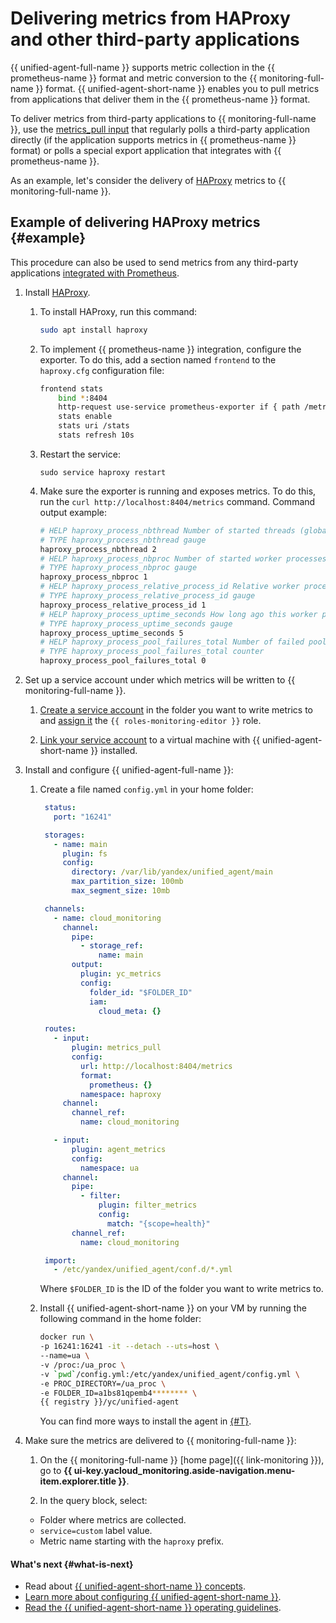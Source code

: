 # Delivering metrics from HAProxy and other third-party applications

{{ unified-agent-full-name }} supports metric collection in the {{ prometheus-name }} format and metric conversion to the {{ monitoring-full-name }} format. {{ unified-agent-short-name }} enables you to pull metrics from applications that deliver them in the {{ prometheus-name }} format.

To deliver metrics from third-party applications to {{ monitoring-full-name }}, use the [metrics_pull input](../../concepts/data-collection/unified-agent/configuration.md#metrics_pull_input) that regularly polls a third-party application directly (if the application supports metrics in {{ prometheus-name }} format) or polls a special export application that integrates with {{ prometheus-name }}.

As an example, let's consider the delivery of [HAProxy](https://www.haproxy.org) metrics to {{ monitoring-full-name }}.

## Example of delivering HAProxy metrics {#example}

This procedure can also be used to send metrics from any third-party applications [integrated with Prometheus](https://prometheus.io/docs/instrumenting/exporters/).

1. Install [HAProxy](https://www.haproxy.org).

   1. To install HAProxy, run this command:

      ```bash
      sudo apt install haproxy
      ```

   1. To implement {{ prometheus-name }} integration, configure the exporter. To do this, add a section named `frontend` to the `haproxy.cfg` configuration file:

      ```bash
      frontend stats
          bind *:8404
          http-request use-service prometheus-exporter if { path /metrics }
          stats enable
          stats uri /stats
          stats refresh 10s
      ```

   1. Restart the service:

      ```
      sudo service haproxy restart
      ```

   1. Make sure the exporter is running and exposes metrics. To do this, run the `curl http://localhost:8404/metrics` command. Command output example:

      ```bash
      # HELP haproxy_process_nbthread Number of started threads (global.nbthread)
      # TYPE haproxy_process_nbthread gauge
      haproxy_process_nbthread 2
      # HELP haproxy_process_nbproc Number of started worker processes (historical, always 1)
      # TYPE haproxy_process_nbproc gauge
      haproxy_process_nbproc 1
      # HELP haproxy_process_relative_process_id Relative worker process number (1)
      # TYPE haproxy_process_relative_process_id gauge
      haproxy_process_relative_process_id 1
      # HELP haproxy_process_uptime_seconds How long ago this worker process was started (seconds)
      # TYPE haproxy_process_uptime_seconds gauge
      haproxy_process_uptime_seconds 5
      # HELP haproxy_process_pool_failures_total Number of failed pool allocations since this worker was started
      # TYPE haproxy_process_pool_failures_total counter
      haproxy_process_pool_failures_total 0
      ```

1. Set up a service account under which metrics will be written to {{ monitoring-full-name }}.

   1. [Create a service account](../../../iam/operations/sa/create.md) in the folder you want to write metrics to and [assign it](../../../iam/operations/sa/assign-role-for-sa.md) the `{{ roles-monitoring-editor }}` role.

   1. [Link your service account](../../../compute/operations/vm-connect/auth-inside-vm.md#link-sa-with-instance) to a virtual machine with {{ unified-agent-short-name }} installed.

1. Install and configure {{ unified-agent-full-name }}:

   1. Create a file named `config.yml` in your home folder:

       ```yaml
        status:
          port: "16241"

        storages:
          - name: main
            plugin: fs
            config:
              directory: /var/lib/yandex/unified_agent/main
              max_partition_size: 100mb
              max_segment_size: 10mb

        channels:
          - name: cloud_monitoring
            channel:
              pipe:
                - storage_ref:
                    name: main
              output:
                plugin: yc_metrics
                config:
                  folder_id: "$FOLDER_ID"
                  iam:
                    cloud_meta: {}

        routes:
          - input:
              plugin: metrics_pull
              config:
                url: http://localhost:8404/metrics
                format:
                  prometheus: {}
                namespace: haproxy
            channel:
              channel_ref:
                name: cloud_monitoring

          - input:
              plugin: agent_metrics
              config:
                namespace: ua
            channel:
              pipe:
                - filter:
                    plugin: filter_metrics
                    config:
                      match: "{scope=health}"
              channel_ref:
                name: cloud_monitoring

        import:
          - /etc/yandex/unified_agent/conf.d/*.yml
       ```

       Where `$FOLDER_ID` is the ID of the folder you want to write metrics to.

   1. Install {{ unified-agent-short-name }} on your VM by running the following command in the home folder:

      ```bash
      docker run \
      -p 16241:16241 -it --detach --uts=host \
      --name=ua \
      -v /proc:/ua_proc \
      -v `pwd`/config.yml:/etc/yandex/unified_agent/config.yml \
      -e PROC_DIRECTORY=/ua_proc \
      -e FOLDER_ID=a1bs81qpemb4******** \
      {{ registry }}/yc/unified-agent
      ```

       You can find more ways to install the agent in [{#T}](../../concepts/data-collection/unified-agent/installation.md).


1. Make sure the metrics are delivered to {{ monitoring-full-name }}:

    1. On the {{ monitoring-full-name }} [home page]({{ link-monitoring }}), go to **{{ ui-key.yacloud_monitoring.aside-navigation.menu-item.explorer.title }}**.

    1. In the query block, select:
      - Folder where metrics are collected.
      - `service=custom` label value.
      - Metric name starting with the `haproxy` prefix.

#### What's next {#what-is-next}

- Read about [{{ unified-agent-short-name }} concepts](../../concepts/data-collection/unified-agent/index.md).
- [Learn more about configuring {{ unified-agent-short-name }}](../../concepts/data-collection/unified-agent/configuration.md).
- [Read the {{ unified-agent-short-name }} operating guidelines](../../concepts/data-collection/unified-agent/best-practices.md).
